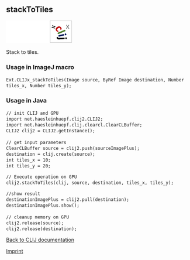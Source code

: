 ## stackToTiles
<img src="images/mini_empty_logo.png"/><img src="images/mini_empty_logo.png"/><img src="images/mini_clijx_logo.png"/>

Stack to tiles.

### Usage in ImageJ macro
```
Ext.CLIJx_stackToTiles(Image source, ByRef Image destination, Number tiles_x, Number tiles_y);
```


### Usage in Java
```
// init CLIJ and GPU
import net.haesleinhuepf.clij2.CLIJ2;
import net.haesleinhuepf.clij.clearcl.ClearCLBuffer;
CLIJ2 clij2 = CLIJ2.getInstance();

// get input parameters
ClearCLBuffer source = clij2.push(sourceImagePlus);
destination = clij.create(source);
int tiles_x = 10;
int tiles_y = 20;
```

```
// Execute operation on GPU
clij2.stackToTiles(clij, source, destination, tiles_x, tiles_y);
```

```
//show result
destinationImagePlus = clij2.pull(destination);
destinationImagePlus.show();

// cleanup memory on GPU
clij2.release(source);
clij2.release(destination);
```


[Back to CLIJ documentation](https://clij.github.io/)

[Imprint](https://clij.github.io/imprint)
